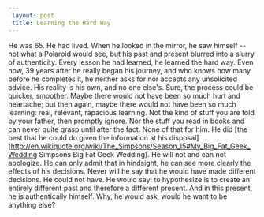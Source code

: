 ```yaml
---
 layout: post
 title: Learning the Hard Way
---
```


He was 65. He had lived. When he looked in the mirror, he saw himself -- not what a Polaroid would see, but his past and present blurred into a slurry of authenticity. Every lesson he had learned, he learned the hard way. Even now, 39 years after he really began his journey, and who knows how many before he completes it, he neither asks for nor accepts any unsolicited advice. His reality is his own, and no one else's. Sure, the process could be quicker, smoother. Maybe there would not have been so much hurt and heartache; but then again, maybe there would not have been so much  learning: real, relevant, rapacious learning. Not the kind of stuff you are told by your father, then promptly ignore. Nor the stuff you read in books and can never quite grasp until after the fact. None of that for him. He did [the best that he could do given the information at his disposal](http://en.wikiquote.org/wiki/The_Simpsons/Season_15#My_Big_Fat_Geek_Wedding Simpsons Big Fat Geek Wedding). He will not and can not apologize. He can only admit that in hindsight, he can see more clearly the effects of his decisions. Never will he say that he would have made different decisions. He could not have. He would say: to hypothesize is to create an entirely different past and therefore a different present. And in this present, he is authentically himself. Why, he would ask, would he want to be anything else?